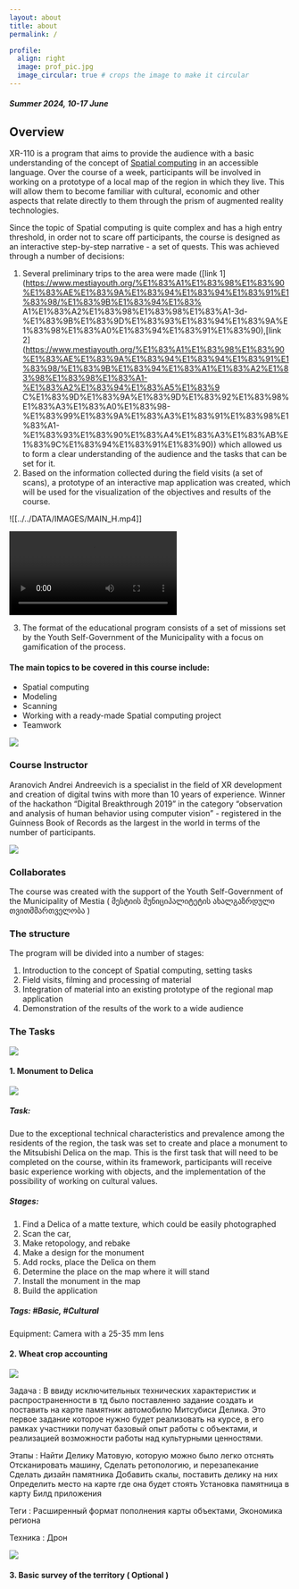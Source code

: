 ```yaml
---
layout: about
title: about
permalink: /

profile:
  align: right
  image: prof_pic.jpg
  image_circular: true # crops the image to make it circular
---
```

##### Summer 2024, 10-17 June

## Overview

XR-110 is a program that aims to provide the audience with a basic understanding of the concept of [Spatial computing](https://en.wikipedia.org/wiki/Spatial_computing/) in an accessible language. Over the course of a week, participants will be involved in working on a prototype of a local map of the region in which they live. This will allow them to become familiar with cultural, economic and other aspects that relate directly to them through the prism of augmented reality technologies. 


Since the topic of Spatial computing is quite complex and has a high entry threshold, in order not to scare off participants, the course is designed as an interactive step-by-step narrative - a set of quests. This was achieved through a number of decisions: 

1) Several preliminary trips to the area were made ([link 1](https://www.mestiayouth.org/%E1%83%A1%E1%83%98%E1%83%90%E1%83%AE%E1%83%9A%E1%83%94%E1%83%94%E1%83%91%E1%83%98/%E1%83%9B%E1%83%94%E1%83% A1%E1%83%A2%E1%83%98%E1%83%98%E1%83%A1-3d-%E1%83%9B%E1%83%9D%E1%83%93%E1%83%94%E1%83%9A%E1%83%98%E1%83%A0%E1%83%94%E1%83%91%E1%83%90),[link 2](https://www.mestiayouth.org/%E1%83%A1%E1%83%98%E1%83%90%E1%83%AE%E1%83%9A%E1%83%94%E1%83%94%E1%83%91%E1%83%98/%E1%83%9B%E1%83%94%E1%83%A1%E1%83%A2%E1%83%98%E1%83%98%E1%83%A1-%E1%83%A2%E1%83%94%E1%83%A5%E1%83%9 C%E1%83%9D%E1%83%9A%E1%83%9D%E1%83%92%E1%83%98%E1%83%A3%E1%83%A0%E1%83%98-%E1%83%99%E1%83%9A%E1%83%A3%E1%83%91%E1%83%98%E1%83%A1-%E1%83%93%E1%83%90%E1%83%A4%E1%83%A3%E1%83%AB%E1%83%9C%E1%83%94%E1%83%91%E1%83%90)) which allowed us to form a clear understanding of the audience and the tasks that can be set for it. 
2) Based on the information collected during the field visits (a set of scans), a prototype of an interactive map application was created, which will be used for the visualization of the objectives and results of the course.


![[../../DATA/IMAGES/MAIN_H.mp4]]

 ![](https://andrewandreevich.github.io/XR-110/assets/img/AppExample_1.mp4)



3) The format of the educational program consists of a set of missions set by the Youth Self-Government of the Municipality with a focus on gamification of the process.

#### The main topics to be covered in this course include:

- Spatial computing
- Modeling
- Scanning
- Working with a ready-made Spatial computing project
- Teamwork

 ![](https://andrewandreevich.github.io/XR-110/assets/img/img_2_self.jpg)
### Course Instructor 

Aranovich Andrei Andreevich is a specialist in the field of XR development and creation of digital twins with more than 10 years of experience. Winner of the hackathon “Digital Breakthrough 2019” in the category “observation and analysis of human behavior using computer vision” - registered in the Guinness Book of Records as the largest in the world in terms of the number of participants.

 ![](https://andrewandreevich.github.io/XR-110/assets/img/logo.jpg)
 
### Collaborates

The course was created with the support of the Youth Self-Government of the Municipality of Mestia 
( მესტიის მუნიციპალიტეტის ახალგაზრდული თვითმმართველობა )


### The structure
The program will be divided into a number of stages:

1) Introduction to the concept of Spatial computing, setting tasks 
2) Field visits, filming and processing of material 
3) Integration of material into an existing prototype of the regional map application 
4) Demonstration of the results of the work to a wide audience

### The Tasks


![](https://andrewandreevich.github.io/XR-110/assets/img/ExistAndTasks.jpg)

#### 1. Monument to Delica

![](https://andrewandreevich.github.io/XR-110/assets/img/Delika.jpg)
##### Task: 
Due to the exceptional technical characteristics and prevalence among the residents of the region, the task was set to create and place a monument to the Mitsubishi Delica on the map. This is the first task that will need to be completed on the course, within its framework, participants will receive basic experience working with objects, and the implementation of the possibility of working on cultural values. 

##### Stages: 
1) Find a Delica of a matte texture, which could be easily photographed 
2) Scan the car, 
3) Make retopology, and rebake 
4) Make a design for the monument 
5) Add rocks, place the Delica on them 
6) Determine the place on the map where it will stand 
7) Install the monument in the map 
8) Build the application 

##### Tags: #Basic, #Cultural
Equipment: Camera with a 25-35 mm lens

#### 2. Wheat crop accounting
![](https://andrewandreevich.github.io/XR-110/assets/img/wheat.jpg)

Задача : 
В ввиду исключительных технических характеристик и распространенности в тд было поставленно задание создать и поставить на карте памятник автомобилю Митсубиси Делика. Это первое задание которое нужно будет реализовать на курсе, в его рамках участники получат базовый опыт работы с объектами, и реализацией возможности работы над культурными ценностями. 

Этапы : Найти Делику Матовую, которую можно было легко отснять 
Отсканировать машину, 
Сделать ретопологию, и перезапекание 
Сделать дизайн памятника
Добавить скалы, поставить делику на них
Определить место на карте где она будет стоять 
Установка памятница в карту 
Билд приложения 

Теги : Расширенный формат пополнения карты объектами, Экономика региона

Техника : Дрон 

![](https://andrewandreevich.github.io/XR-110/assets/img/park.jpg)
#### 3. Basic survey of the territory ( Optional )





